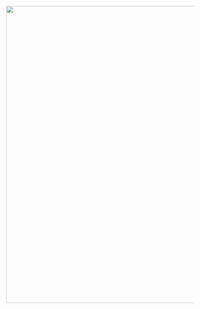 <p align="center">
<img src="https://i.giphy.com/media/s3Zug4SSIPt6M/giphy.webp" width="800"/> 
</p>
